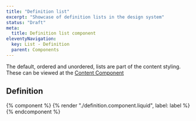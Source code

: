 ```yaml
---
title: "Definition list"
excerpt: "Showcase of definition lists in the design system"
status: "Draft"
meta:
  title: Definition list component
eleventyNavigation:
  key: List - Definition
  parent: Components
---
```


The default, ordered and unordered, lists are part of the content styling. These can be viewed at the [Content Component](/components/content/)

## Definition

{% component %}
{% render "./definition.component.liquid", label: label %}
{% endcomponent %}
